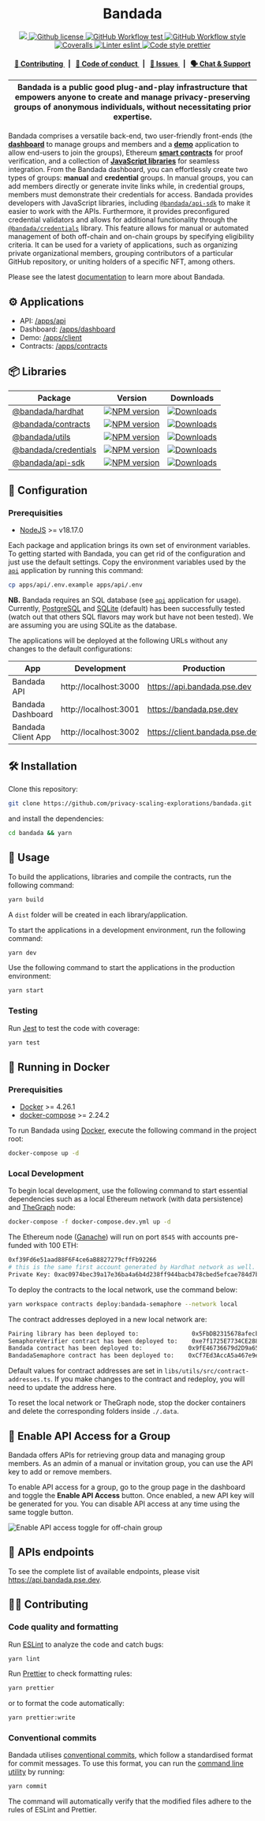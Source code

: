 <p align="center">
    <h1 align="center">
      Bandada
    </h1>
</p>

<p align="center">
    <a href="https://github.com/privacy-scaling-explorations" target="_blank">
        <img src="https://img.shields.io/badge/project-Bandada-blue.svg?style=flat-square">
    </a>
    <a href="https://github.com/privacy-scaling-explorations/bandada/blob/main/LICENSE">
        <img alt="Github license" src="https://img.shields.io/github/license/privacy-scaling-explorations/bandada.svg?style=flat-square">
    </a>
    <a href="https://github.com/privacy-scaling-explorations/bandada/actions?query=workflow%3Atest">
        <img alt="GitHub Workflow test" src="https://img.shields.io/github/actions/workflow/status/privacy-scaling-explorations/bandada/test.yml?branch=main&label=test&style=flat-square&logo=github">
    </a>
    <a href="https://github.com/privacy-scaling-explorations/bandada/actions?query=workflow%3Astyle">
        <img alt="GitHub Workflow style" src="https://img.shields.io/github/actions/workflow/status/privacy-scaling-explorations/bandada/style.yml?branch=main&label=style&style=flat-square&logo=github">
    </a>
    <a href="https://coveralls.io/github/privacy-scaling-explorations/bandada">
        <img alt="Coveralls" src="https://img.shields.io/coveralls/github/privacy-scaling-explorations/bandada?label=coverage (ts)&style=flat-square&logo=coveralls">
    </a>
    <a href="https://eslint.org/">
        <img alt="Linter eslint" src="https://img.shields.io/badge/linter-eslint-8080f2?style=flat-square&logo=eslint">
    </a>
    <a href="https://prettier.io/">
        <img alt="Code style prettier" src="https://img.shields.io/badge/code%20style-prettier-f8bc45?style=flat-square&logo=prettier">
    </a>

</p>

<div align="center">
    <h4>
        <a href="/CONTRIBUTING.md">
            👥 Contributing
        </a>
        <span>&nbsp;&nbsp;|&nbsp;&nbsp;</span>
        <a href="/CODE_OF_CONDUCT.md">
            🤝 Code of conduct
        </a>
        <span>&nbsp;&nbsp;|&nbsp;&nbsp;</span>
        <a href="https://github.com/privacy-scaling-explorations/bandada/contribute">
            🔎 Issues
        </a>
        <span>&nbsp;&nbsp;|&nbsp;&nbsp;</span>
        <a href="https://discord.gg/sF5CT5rzrR">
            🗣️ Chat &amp; Support
        </a>
    </h4>
</div>

| Bandada is a public good plug-and-play infrastructure that empowers anyone to create and manage privacy-preserving groups of anonymous individuals, without necessitating prior expertise. |
| ------------------------------------------------------------------------------------------------------------------------------------------------------------------------------------------ |

Bandada comprises a versatile back-end, two user-friendly front-ends (the [**dashboard**](/apps/dashboard) to manage groups and members and a [**demo**](/apps/client) application to allow end-users to join the groups), Ethereum [**smart contracts**](/apps/contracts) for proof verification, and a collection of [**JavaScript libraries**](/libs/) for seamless integration. From the Bandada dashboard, you can effortlessly create two types of groups: **manual** and **credential** groups. In manual groups, you can add members directly or generate invite links while, in credential groups, members must demonstrate their credentials for access. Bandada provides developers with JavaScript libraries, including [`@bandada/api-sdk`](/libs/api-sdk/) to make it easier to work with the APIs. Furthermore, it provides preconfigured credential validators and allows for additional functionality through the [`@bandada/credentials`](/libs/credentials/) library. This feature allows for manual or automated management of both off-chain and on-chain groups by specifying eligibility criteria. It can be used for a variety of applications, such as organizing private organizational members, grouping contributors of a particular GitHub repository, or uniting holders of a specific NFT, among others.

Please see the latest [documentation](https://pse-team.notion.site/Bandada-82d0d9d3c6b64b7bb2a09d4c7647c083) to learn more about Bandada.

## ⚙️ Applications

-   API: [/apps/api](/apps/api)
-   Dashboard: [/apps/dashboard](/apps/dashboard)
-   Demo: [/apps/client](/apps/client)
-   Contracts: [/apps/contracts](/apps/contracts)

## 📦 Libraries

<table>
    <th>Package</th>
    <th>Version</th>
    <th>Downloads</th>
    <tbody>
        <tr>
            <td>
                <a href="/libs/hardhat">
                    @bandada/hardhat
                </a>
            </td>
            <td>
                <!-- NPM version -->
                <a href="https://npmjs.org/package/@bandada/hardhat">
                    <img src="https://img.shields.io/npm/v/@bandada/hardhat.svg?style=flat-square" alt="NPM version" />
                </a>
            </td>
            <td>
                <!-- Downloads -->
                <a href="https://npmjs.org/package/@bandada/hardhat">
                    <img src="https://img.shields.io/npm/dm/@bandada/hardhat.svg?style=flat-square" alt="Downloads" />
                </a>
            </td>
        </tr>
        <tr>
            <td>
                <a href="/apps/contracts/contracts">
                    @bandada/contracts
                </a>
            </td>
            <td>
                <!-- NPM version -->
                <a href="https://npmjs.org/package/@bandada/contracts">
                    <img src="https://img.shields.io/npm/v/@bandada/contracts.svg?style=flat-square" alt="NPM version" />
                </a>
            </td>
            <td>
                <!-- Downloads -->
                <a href="https://npmjs.org/package/@bandada/contracts">
                    <img src="https://img.shields.io/npm/dm/@bandada/contracts.svg?style=flat-square" alt="Downloads" />
                </a>
            </td>
        </tr>
        <tr>
            <td>
                <a href="/libs/utils">
                    @bandada/utils
                </a>
            </td>
            <td>
                <!-- NPM version -->
                <a href="https://npmjs.org/package/@bandada/utils">
                    <img src="https://img.shields.io/npm/v/@bandada/utils.svg?style=flat-square" alt="NPM version" />
                </a>
            </td>
            <td>
                <!-- Downloads -->
                <a href="https://npmjs.org/package/@bandada/utils">
                    <img src="https://img.shields.io/npm/dm/@bandada/utils.svg?style=flat-square" alt="Downloads" />
                </a>
            </td>
        </tr>
        <tr>
            <td>
                <a href="/libs/credentials">
                    @bandada/credentials
                </a>
            </td>
            <td>
                <!-- NPM version -->
                <a href="https://npmjs.org/package/@bandada/credentials">
                    <img src="https://img.shields.io/npm/v/@bandada/credentials.svg?style=flat-square" alt="NPM version" />
                </a>
            </td>
            <td>
                <!-- Downloads -->
                <a href="https://npmjs.org/package/@bandada/credentials">
                    <img src="https://img.shields.io/npm/dm/@bandada/credentials.svg?style=flat-square" alt="Downloads" />
                </a>
            </td>
        </tr>
        <tr>
            <td>
                <a href="/libs/api-sdk">
                    @bandada/api-sdk
                </a>
            </td>
            <td>
                <!-- NPM version -->
                <a href="https://npmjs.org/package/@bandada/api-sdk">
                    <img src="https://img.shields.io/npm/v/@bandada/api-sdk.svg?style=flat-square" alt="NPM version" />
                </a>
            </td>
            <td>
                <!-- Downloads -->
                <a href="https://npmjs.org/package/@bandada/api-sdk">
                    <img src="https://img.shields.io/npm/dm/@bandada/api-sdk.svg?style=flat-square" alt="Downloads" />
                </a>
            </td>
        </tr>
    <tbody>
</table>

## 🔧 Configuration

### Prerequisities

-   [NodeJS](https://nodejs.org/en) >= v18.17.0

Each package and application brings its own set of environment variables. To getting started with Bandada, you can get rid of the configuration and just use the default settings. Copy the environment variables used by the [`api`](/apps/api/) application by running this command:

```bash
cp apps/api/.env.example apps/api/.env
```

**NB.** Bandada requires an SQL database (see [`api`](/apps/api/) application for usage). Currently, [PostgreSQL](https://www.postgresql.org/) and [SQLite](https://www.sqlite.org/index.html) (default) has been successfully tested (watch out that others SQL flavors may work but have not been tested). We are assuming you are using SQLite as the database.

The applications will be deployed at the following URLs without any changes to the default configurations:

| App                | Development           | Production                     | Staging                                |
| ------------------ | --------------------- | ------------------------------ | -------------------------------------- |
| Bandada API        | http://localhost:3000 | https://api.bandada.pse.dev    | https://api-staging.bandada.pse.dev    |
| Bandada Dashboard  | http://localhost:3001 | https://bandada.pse.dev        | https://staging.bandada.pse.dev        |
| Bandada Client App | http://localhost:3002 | https://client.bandada.pse.dev | https://client-staging.bandada.pse.dev |

## 🛠 Installation

Clone this repository:

```bash
git clone https://github.com/privacy-scaling-explorations/bandada.git
```

and install the dependencies:

```bash
cd bandada && yarn
```

## 📜 Usage

To build the applications, libraries and compile the contracts, run the following command:

```bash
yarn build
```

A `dist` folder will be created in each library/application.

To start the applications in a development environment, run the following command:

```bash
yarn dev
```

Use the following command to start the applications in the production environment:

```bash
yarn start
```

### Testing

Run [Jest](https://jestjs.io/) to test the code with coverage:

```bash
yarn test
```

## 🐳 Running in Docker

### Prerequisities

-   [Docker](https://www.docker.com/) >= 4.26.1
-   [docker-compose](https://docs.docker.com/compose/) >= 2.24.2

To run Bandada using [Docker](https://www.docker.com/), execute the following command in the project root:

```sh
docker-compose up -d
```

### Local Development

To begin local development, use the following command to start essential dependencies such as a local Ethereum network (with data persistence) and [TheGraph](https://thegraph.com/) node:

```sh
docker-compose -f docker-compose.dev.yml up -d
```

The Ethereum node ([Ganache](https://trufflesuite.com/ganache/)) will run on port `8545` with accounts pre-funded with 100 ETH:

```sh
0xf39Fd6e51aad88F6F4ce6aB8827279cffFb92266
# this is the same first account generated by Hardhat network as well.
Private Key: 0xac0974bec39a17e36ba4a6b4d238ff944bacb478cbed5efcae784d7bf4f2ff80
```

To deploy the contracts to the local network, use the command below:

```sh
yarn workspace contracts deploy:bandada-semaphore --network local
```

The contract addresses deployed in a new local network are:

```sh
Pairing library has been deployed to:               0x5FbDB2315678afecb367f032d93F642f64180aa3
SemaphoreVerifier contract has been deployed to:    0xe7f1725E7734CE288F8367e1Bb143E90bb3F0512
Bandada contract has been deployed to:             0x9fE46736679d2D9a65F0992F2272dE9f3c7fa6e0
BandadaSemaphore contract has been deployed to:    0xCf7Ed3AccA5a467e9e704C703E8D87F634fB0Fc9
```

Default values for contract addresses are set in `libs/utils/src/contract-addresses.ts`. If you make changes to the contract and redeploy, you will need to update the address here.

To reset the local network or TheGraph node, stop the docker containers and delete the corresponding folders inside `./.data`.

## 📡 Enable API Access for a Group

Bandada offers APIs for retrieving group data and managing group members. As an admin of a manual or invitation group, you can use the API key to add or remove members.

To enable API access for a group, go to the group page in the dashboard and toggle the **Enable API Access** button. Once enabled, a new API key will be generated for you. You can disable API access at any time using the same toggle button.

![Enable API access toggle for off-chain group](https://file.notion.so/f/f/56f3d122-cf5c-44f7-badf-6384ac445e55/99d93ae4-713a-4449-93d5-0543e9f57889/Screenshot_from_2024-01-24_16-16-36.png?id=5f9c4aa7-d990-4b95-bb7b-f35d25057eb8&table=block&spaceId=56f3d122-cf5c-44f7-badf-6384ac445e55&expirationTimestamp=1706196071431&signature=NM1-lfvwzFlbJlsE3UpxZu-APppo5NtCIOpQfXBAGik&downloadName=Screenshot+from+2024-01-24+16-16-36.png)

## 🔌 APIs endpoints

To see the complete list of available endpoints, please visit https://api.bandada.pse.dev.

## 👨‍💻 Contributing

### Code quality and formatting

Run [ESLint](https://eslint.org/) to analyze the code and catch bugs:

```bash
yarn lint
```

Run [Prettier](https://prettier.io/) to check formatting rules:

```bash
yarn prettier
```

or to format the code automatically:

```bash
yarn prettier:write
```

### Conventional commits

Bandada utilises [conventional commits](https://www.conventionalcommits.org/en/v1.0.0/), which follow a standardised format for commit messages. To use this format, you can run the [command line utility](https://github.com/commitizen/cz-cli) by running:

```bash
yarn commit
```

The command will automatically verify that the modified files adhere to the rules of ESLint and Prettier.
